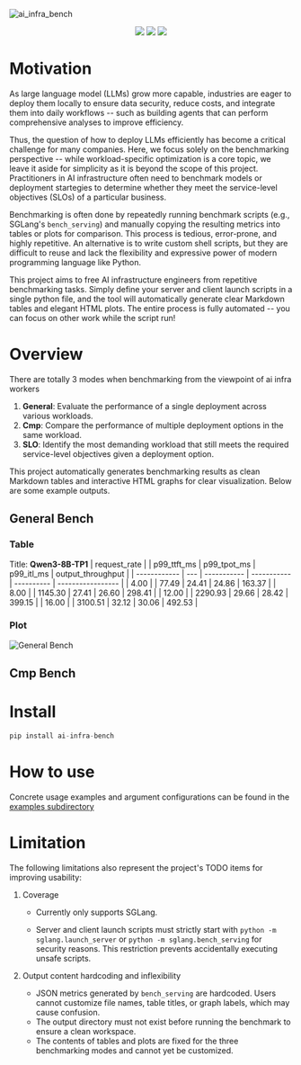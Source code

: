 
![ai_infra_bench](assets/main.png)
<div align="center">
  <img src="https://img.shields.io/badge/license-Apache_2.0-orange.svg">
  <img src="https://img.shields.io/badge/python-3.10+-blue">
  <img src="https://img.shields.io/pypi/v/ai-infra-bench?color=green">
</div>

# Motivation

As large language model (LLMs) grow more capable, industries are eager to deploy them locally to ensure data security, reduce costs, and integrate them into daily workflows -- such as building agents that can perform comprehensive analyses to improve efficiency.

Thus, the question of how to deploy LLMs efficiently has become a critical challenge for many companies. Here, we focus solely on the benchmarking perspective -- while workload-specific optimization is a core topic, we leave it aside for simplicity as it is beyond the scope of this project. Practitioners in AI infrastructure often need to benchmark models or deployment startegies to determine whether they meet the service-level objectives (SLOs) of a particular business.

Benchmarking is often done by repeatedly running benchmark scripts (e.g., SGLang's `bench_serving`) and manually copying the resulting metrics into tables or plots for comparison. This process is tedious, error-prone, and highly repetitive. An alternative is to write custom shell scripts, but they are difficult to reuse and lack the flexibility and expressive power of modern programming language like Python.

This project aims to free AI infrastructure engineers from repetitive benchmarking tasks. Simply define your server and client launch scripts in a single python file, and the tool will automatically generate clear Markdown tables and elegant HTML plots. The entire process is fully automated -- you can focus on other work while the script run!

# Overview

There are totally 3 modes when benchmarking from the viewpoint of ai infra workers

1. **General**: Evaluate the performance of a single deployment across various workloads.
2. **Cmp**: Compare the performance of multiple deployment options in the same workload.
3. **SLO**: Identify the most demanding workload that still meets the required service-level objectives given a deployment option.

This project automatically generates benchmarking results as clean Markdown tables and interactive HTML graphs for clear visualization. Below are some example outputs.

## General Bench

### Table

Title: **Qwen3-8B-TP1**
| request_rate |     | p99_ttft_ms | p99_tpot_ms | p99_itl_ms | output_throughput |
| ------------ | --- | ----------- | ----------- | ---------- | ----------------- |
| 4.00         |     | 77.49       | 24.41       | 24.86      | 163.37            |
| 8.00         |     | 1145.30     | 27.41       | 26.60      | 298.41            |
| 12.00        |     | 2290.93     | 29.66       | 28.42      | 399.15            |
| 16.00        |     | 3100.51     | 32.12       | 30.06      | 492.53            |

### Plot

![General Bench](./assets/gen_bench.png)

## Cmp Bench


# Install

```py
pip install ai-infra-bench
```

# How to use

Concrete usage examples and argument configurations can be found in the [examples subdirectory](./examples)

# Limitation

The following limitations also represent the project's TODO items for improving usability:

1. Coverage

   - Currently only supports SGLang.

   - Server and client launch scripts must strictly start with `python -m sglang.launch_server` or `python -m sglang.bench_serving` for security reasons. This restriction prevents accidentally executing unsafe scripts.

2. Output content hardcoding and inflexibility

   - JSON metrics generated by `bench_serving` are hardcoded. Users cannot customize file names, table titles, or graph labels, which may cause confusion.
   - The output directory must not exist before running the benchmark to ensure a clean workspace.
   - The contents of tables and plots are fixed for the three benchmarking modes and cannot yet be customized.
